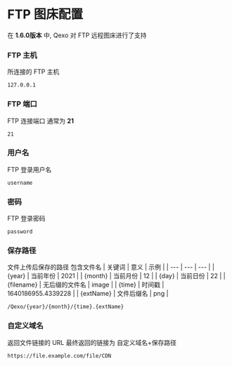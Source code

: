# FTP 图床配置
在 **1.6.0版本** 中, Qexo 对 FTP 远程图床进行了支持 
### FTP 主机
所连接的 FTP 主机
```
127.0.0.1
```
### FTP 端口
FTP 连接端口 通常为 **21**
```
21
```
### 用户名
FTP 登录用户名
```
username
```
### 密码
FTP 登录密码
```
password
```
### 保存路径
文件上传后保存的路径 包含文件名
| 关键词 | 意义 | 示例 |
| --- | --- | --- |
| {year} | 当前年份 | 2021 |
| {month} | 当前月份 | 12 |
| {day} | 当前日份 | 22 |
| {filename} | 无后缀的文件名 | image |
| {time} | 时间戳 | 1640186955.4339228 |
| {extName} | 文件后缀名 | png |
```
/Qexo/{year}/{month}/{time}.{extName}
```
### 自定义域名
返回文件链接的 URL 最终返回的链接为 自定义域名+保存路径
```
https://file.example.com/file/CDN
```